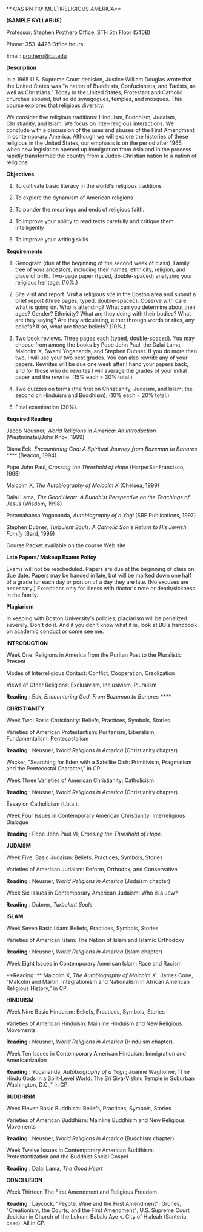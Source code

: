 ** CAS RN 110: MULTIRELIGIOUS AMERICA**

**(SAMPLE SYLLABUS)**



Professor: Stephen Prothero Office: STH 5th Floor (540B)

Phone: 353-4426 Office hours:

Email: prothero@bu.edu



**Description**

In a 1965 U.S. Supreme Court decision, Justice William Douglas wrote that the
United States was "a nation of Buddhists, Confucianists, and Taoists, as well
as Christians." Today in the United States, Protestant and Catholic churches
abound, but so do synagogues, temples, and mosques. This course explores that
religious diversity.



We consider five religious traditions: Hinduism, Buddhism, Judaism,
Christianity, and Islam. We focus on inter-religious interactions. We conclude
with a discussion of the uses and abuses of the First Amendment in
contemporary America. Although we will explore the histories of these
religious in the United States, our emphasis is on the period after 1965, when
new legislation opened up immigration from Asia and in the process rapidly
transformed the country from a Judeo-Christian nation to a nation of
religions.



**Objectives**

1. To cultivate basic literacy in the world's religious traditions

2. To explore the dynamism of American religions

3. To ponder the meanings and ends of religious faith.

4. To improve your ability to read texts carefully and critique them intelligently

5. To improve your writing skills



**Requirements**

1. Genogram (due at the beginning of the second week of class). Family tree of your ancestors, including their names, ethnicity, religion, and place of birth. Two-page paper (typed, double-spaced) analyzing your religious heritage. (10%.)

2. Site visit and report. Visit a religious site in the Boston area and submit a brief report (three pages, typed, double-spaced). Observe with care what is going on. Who is attending? What can you determine about their ages? Gender? Ethnicity? What are they doing with their bodies? What are they saying? Are they articulating, either through words or rites, any beliefs? If so, what are those beliefs? (10%.)

3. Two book reviews. Three pages each (typed, double-spaced). You may choose from among the books by Pope John Paul, the Dalai Lama, Malcolm X, Swami Yogananda, and Stephen Dubner. If you do more than two, I will use your two best grades. You can also rewrite any of your papers. Rewrites will be due one week after I hand your papers back, and for those who do rewrites I will average the grades of your initial paper and the rewrite. (15% each = 30% total.)

4. Two quizzes on terms (the first on Christianity, Judaism, and Islam; the second on Hinduism and Buddhism). (10% each = 20% total.)

5. Final examination (30%).



**Required Reading**

Jacob Neusner, _World Religions in America: An Introduction_ (Westminster/John
Knox, 1999)

Diana Eck, _Encountering God: A Spiritual Journey from Bozeman to Banares
****_ (Beacon, 1994).

  

Pope John Paul, _Crossing the Threshold of Hope_ (HarperSanFrancisco, 1995)

Malcolm X, _The Autobiography of Malcolm X_ (Chelsea, 1999)

Dalai Lama, _The Good Heart: A Buddhist Perspective on the Teachings of Jesus_
(Wisdom, 1998)

Paramahansa Yogananda, _Autobiography of a Yogi_ (SRF Publications, 1997)

Stephen Dubner, _Turbulent Souls: A Catholic Son's Return to His Jewish
Family_ (Bard, 1999)

Course Packet available on the course Web site



**Late Papers/ Makeup Exams Policy**

Exams will not be rescheduled. Papers are due at the beginning of class on due
date. Papers may be handed in late, but will be marked down one half of a
grade for each day or portion of a day they are late. (No excuses are
necessary.) Exceptions only for illness with doctor's note or death/sickness
in the family.



**Plagiarism**

In keeping with Boston University's policies, plagiarism will be penalized
severely. Don't do it. And it you don't know what it is, look at BU's handbook
on academic conduct or come see me.



**INTRODUCTION**



Week One: Religions in America from the Puritan Past to the Pluralistic
Present

Modes of Interreligious Contact: Conflict, Cooperation, Creolization

Views of Other Religions: Exclusivism, Inclusivism, Pluralism

**Reading** : Eck, _Encountering God: From Bozeman to Banares ****_



**CHRISTIANITY**



Week Two: Basic Christianity: Beliefs, Practices, Symbols, Stories

Varieties of American Protestantism: Puritanism, Liberalism, Fundamentalism,
Pentecostalism

**Reading** : Neusner, _World Religions in America_ (Christianity chapter)

Wacker, "Searching for Eden with a Satellite Dish: Primitivism, Pragmatism and
the Pentecostal Character," in CP.



Week Three Varieties of American Christianity: Catholicism

**Reading** : Neusner, _World Religions in America_ (Christianity chapter).

Essay on Catholicism (t.b.a.).



Week Four Issues in Contemporary American Christianity: Interreligious
Dialogue

**Reading** : Pope John Paul VI, _Crossing the Threshold of Hope_.



**JUDAISM**



Week Five: Basic Judaism: Beliefs, Practices, Symbols, Stories

Varieties of American Judaism: Reform, Orthodox, and Conservative

**Reading** : Neusner, _World Religions in America_ (Judaism chapter)



Week Six Issues in Contemporary American Judaism: Who is a Jew?

**Reading** : Dubner, _Turbulent Souls_

  

**ISLAM**



Week Seven Basic Islam: Beliefs, Practices, Symbols, Stories

Varieties of American Islam: The Nation of Islam and Islamic Orthodoxy

**Reading** : Neusner, _World Religions in America_ (Islam chapter)



Week Eight Issues in Contemporary American Islam: Race and Racism

**Reading: ** Malcolm X, _The Autobiography of Malcolm X_ ; James Cone,
"Malcolm and Martin: Integrationism and Nationalism in African American
Religious History," in CP.



**HINDUISM**



Week Nine Basic Hinduism: Beliefs, Practices, Symbols, Stories

Varieties of American Hinduism: Mainline Hinduism and New Religious Movements

**Reading** : Neusner, _World Religions in America_ (Hinduism chapter).



Week Ten Issues in Contemporary American Hinduism: Immigration and
Americanization

**Reading** : Yogananda, _Autobiography of a Yogi_ ; Joanne Waghorne, "The
Hindu Gods in a Split-Level World: The Sri Siva-Vishnu Temple in Suburban
Washington, D.C.," in CP.



**BUDDHISM**



Week Eleven Basic Buddhism: Beliefs, Practices, Symbols, Stories

Varieties of American Buddhism: Mainline Buddhism and New Religious Movements

**Reading** : Neusner, _World Religions in America_ (Buddhism chapter).



Week Twelve Issues in Contemporary American Buddhism: Protestantization and
the Buddhist Social Gospel

**Reading** : Dalai Lama, _The Good Heart_



**CONCLUSION**



Week Thirteen The First Amendment and Religious Freedom

**Reading** : Laycock, "Peyote, Wine and the First Amendment"; Grunes,
"Creationism, the Courts, and the First Amendment"; U.S. Supreme Court
decision in Church of the Lukumi Babalu Aye v. City of Hialeah (Santeria
case). All in CP.

